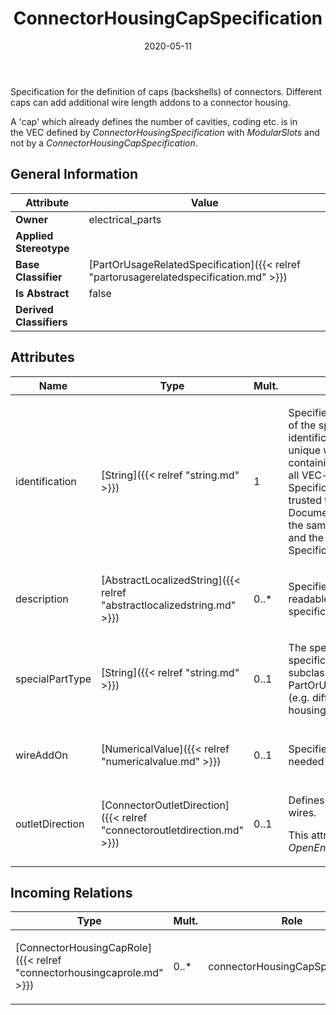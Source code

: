 ﻿---
title: ConnectorHousingCapSpecification
toc: false
type: specs
date: "2020-05-11"
draft: false
specification: VEC
version: 1.2.0
documentType: "Recommendation"
elementType: Class
classes:
  - ConnectorHousingCapSpecification
menu_name: vec-1.2.0
---
<p> Specification for the definition of caps (backshells) of connectors. Different caps can add additional wire length addons to a connector housing.      </p>      <p> A 'cap' which already defines the number of cavities, coding etc. is in the&#160;VEC&#160;defined by <i>ConnectorHousingSpecification</i> with <i>ModularSlots</i> and not by a <i>ConnectorHousingCapSpecification</i>.      </p>

## General Information

| Attribute               | Value |
|-------------------------|-------|
| **Owner**               | electrical_parts |
| **Applied Stereotype**  |   |
| **Base Classifier**     | [PartOrUsageRelatedSpecification]({{< relref "partorusagerelatedspecification.md" >}})<br/>  |
| **Is Abstract**         | false |
| **Derived Classifiers** |   |

## Attributes
|  Name  |  Type  |  Mult.  |  Description  |  Owning Classifier  |
|--------|--------|---------|---------------|--------------|
|identification | [String]({{< relref "string.md" >}}) | 1 | <p> Specifies a unique identification of the specification. The identification is guaranteed to be unique within the document containing the specification. For all VEC-documents a Specification-instance can be trusted to be identical if the DocumentVersion-instance is the same (see DocumentVersion) and the identification of the Specification is the same.      </p> | [Specification]({{< relref "specification.md" >}}) |
|description | [AbstractLocalizedString]({{< relref "abstractlocalizedstring.md" >}}) | 0..* | <p> Specifies additional, human readable information about the specification.      </p> | [Specification]({{< relref "specification.md" >}}) |
|specialPartType | [String]({{< relref "string.md" >}}) | 0..1 | <p>The specialPartType allows the specification of subclassifications for a PartOrUsageRelatedSpecification (e.g. different types of connector housings).  </p> | [PartOrUsageRelatedSpecification]({{< relref "partorusagerelatedspecification.md" >}}) |
|wireAddOn | [NumericalValue]({{< relref "numericalvalue.md" >}}) | 0..1 | <p> Specifies the wire length add on needed for the cap.      </p> | [ConnectorHousingCapSpecification]({{< relref "connectorhousingcapspecification.md" >}}) |
|outletDirection | [ConnectorOutletDirection]({{< relref "connectoroutletdirection.md" >}}) | 0..1 | <p> Defines the <i>OutletDirection</i> for wires.      </p>      <p> This attribute is defined as an <i>OpenEnumeration</i>.      </p> | [ConnectorHousingCapSpecification]({{< relref "connectorhousingcapspecification.md" >}}) |

##  Incoming Relations
|    Type  |   Mult.  |   Role    |   Mult.   |   Description  |
|----------|----------|-----------|-----------|----------------|
| [ConnectorHousingCapRole]({{< relref "connectorhousingcaprole.md" >}}) | 0..* | connectorHousingCapSpecification | 1 | <p> References the <i>ConnectorHousingCapSpecification </i>that is instanced by this <i>ConnectorHousingCapRole.</i>      </p> |
